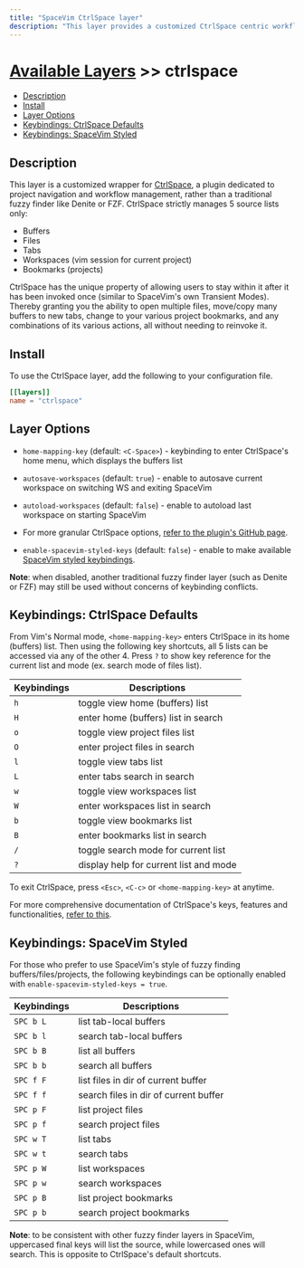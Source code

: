 ```yaml
---
title: "SpaceVim CtrlSpace layer"
description: "This layer provides a customized CtrlSpace centric workflow"
---
```


# [Available Layers](../) >> ctrlspace

<!-- vim-markdown-toc GFM -->

- [Description](#description)
- [Install](#install)
- [Layer Options](#layer-options)
- [Keybindings: CtrlSpace Defaults](#keybindings-ctrlspace-defaults)
- [Keybindings: SpaceVim Styled](#keybindings-spacevim-styled)

<!-- vim-markdown-toc -->

## Description

This layer is a customized wrapper for
[CtrlSpace](https://github.com/vim-ctrlspace/vim-ctrlspace), a plugin
dedicated to project navigation and workflow management, rather than a
traditional fuzzy finder like Denite or FZF. CtrlSpace strictly manages
5 source lists only:

* Buffers
* Files
* Tabs
* Workspaces (vim session for current project)
* Bookmarks (projects)

CtrlSpace has the unique property of allowing users to stay within it
after it has been invoked once (similar to SpaceVim's own Transient
Modes). Thereby granting you the ability to open multiple files,
move/copy many buffers to new tabs, change to your various project
bookmarks, and any combinations of its various actions, all without
needing to reinvoke it.



## Install

To use the CtrlSpace layer, add the following to your configuration file.

```toml
[[layers]]
name = "ctrlspace"
```

## Layer Options

* `home-mapping-key` (default: `<C-Space>`) - keybinding to enter CtrlSpace's
home menu, which displays the buffers list
* `autosave-workspaces` (default: `true`) - enable to autosave current
workspace on switching WS and exiting SpaceVim
* `autoload-workspaces` (default: `false`) - enable to autoload last workspace
on starting SpaceVim
* For more granular CtrlSpace options, [refer to the plugin's GitHub
page](https://github.com/vim-ctrlspace/vim-ctrlspace).

* `enable-spacevim-styled-keys` (default: `false`) - enable to make
available [SpaceVim styled keybindings](#keybindings-spacevim-styled).

**Note**: when disabled, another traditional fuzzy finder layer (such
as Denite or FZF) may still be used without concerns of keybinding
conflicts.



## Keybindings: CtrlSpace Defaults

From Vim's Normal mode, `<home-mapping-key>` enters CtrlSpace in its home
(buffers) list. Then using the following key shortcuts, all 5 lists can
be accessed via any of the other 4. Press `?` to show key reference for
the current list and mode (ex. search mode of files list).

| Keybindings                   | Descriptions                             |
| ----------------------------- | ---------------------------------------- |
| `h`                           | toggle view home (buffers) list          |
| `H`                           | enter home (buffers) list in search      |
| `o`                           | toggle view project files list           |
| `O`                           | enter project files in search            |
| `l`                           | toggle view tabs list                    |
| `L`                           | enter tabs search in search              |
| `w`                           | toggle view workspaces list              |
| `W`                           | enter workspaces list in search          |
| `b`                           | toggle view bookmarks list               |
| `B`                           | enter bookmarks list in search           |
| `/`                           | toggle search mode for current list      |
| `?`                           | display help for current list and mode   |

To exit CtrlSpace, press `<Esc>`, `<C-c>` or `<home-mapping-key>` at
anytime.

For more comprehensive documentation of CtrlSpace's
keys, features and functionalities, [refer to
this](https://atlas-vim.readthedocs.io/vim/plugged/vim-ctrlspace/README/
).



## Keybindings: SpaceVim Styled

For those who prefer to use SpaceVim's style of fuzzy finding
buffers/files/projects, the following keybindings can be optionally
enabled with `enable-spacevim-styled-keys = true`.

| Keybindings                   | Descriptions                          |
| ----------------------------- | ------------------------------------- |
| `SPC b L`                     | list tab-local buffers                |
| `SPC b l`                     | search tab-local buffers              |
| `SPC b B`                     | list all buffers                      |
| `SPC b b`                     | search all buffers                    |
| `SPC f F`                     | list files in dir of current buffer   |
| `SPC f f`                     | search files in dir of current buffer |
| `SPC p F`                     | list project files                    |
| `SPC p f`                     | search project files                  |
| `SPC w T`                     | list tabs                             |
| `SPC w t`                     | search tabs                           |
| `SPC p W`                     | list workspaces                       |
| `SPC p w`                     | search workspaces                     |
| `SPC p B`                     | list project bookmarks                |
| `SPC p b`                     | search project bookmarks              |

**Note**: to be consistent with other fuzzy finder layers in SpaceVim,
uppercased final keys will list the source, while lowercased ones will
search. This is opposite to CtrlSpace's default shortcuts.
